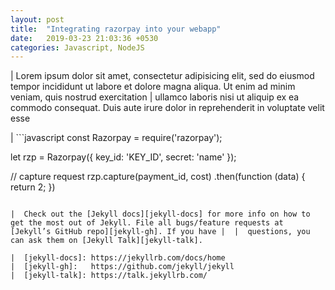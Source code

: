 ```yaml
---
layout: post
title:  "Integrating razorpay into your webapp"
date:   2019-03-23 21:03:36 +0530
categories: Javascript, NodeJS
---
```

|  Lorem ipsum dolor sit amet, consectetur adipisicing elit, sed do eiusmod tempor incididunt ut labore et dolore magna aliqua. Ut enim ad minim veniam, quis nostrud exercitation |  ullamco laboris nisi ut aliquip ex ea commodo consequat. Duis aute irure dolor in reprehenderit in voluptate velit esse

|  ```javascript
const Razorpay = require('razorpay');

let rzp = Razorpay({
	key_id: 'KEY_ID',
	secret: 'name'
});

// capture request
rzp.capture(payment_id, cost)
	.then(function (data) {
		return 2;
	})
```

|  Check out the [Jekyll docs][jekyll-docs] for more info on how to get the most out of Jekyll. File all bugs/feature requests at [Jekyll’s GitHub repo][jekyll-gh]. If you have |  |  questions, you can ask them on [Jekyll Talk][jekyll-talk].

|  [jekyll-docs]: https://jekyllrb.com/docs/home
|  [jekyll-gh]:   https://github.com/jekyll/jekyll
|  [jekyll-talk]: https://talk.jekyllrb.com/
